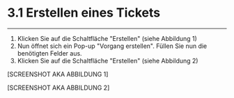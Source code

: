 # 3.1 Erstellen eines Tickets

---

1. Klicken Sie auf die Schaltfläche "Erstellen" \(siehe Abbildung 1\)
2. Nun öffnet sich ein Pop-up "Vorgang erstellen". Füllen Sie nun die benötigten Felder aus.
3. Klicken Sie auf die Schaltfläche "Erstellen" \(siehe Abbildung 2\)

\[SCREENSHOT AKA ABBILDUNG 1\]

\[SCREENSHOT AKA ABBILDUNG 2\]

